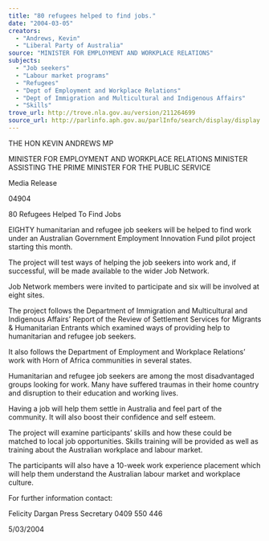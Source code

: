 ```yaml
---
title: "80 refugees helped to find jobs."
date: "2004-03-05"
creators:
  - "Andrews, Kevin"
  - "Liberal Party of Australia"
source: "MINISTER FOR EMPLOYMENT AND WORKPLACE RELATIONS"
subjects:
  - "Job seekers"
  - "Labour market programs"
  - "Refugees"
  - "Dept of Employment and Workplace Relations"
  - "Dept of Immigration and Multicultural and Indigenous Affairs"
  - "Skills"
trove_url: http://trove.nla.gov.au/version/211264699
source_url: http://parlinfo.aph.gov.au/parlInfo/search/display/display.w3p;query=Id%3A%22media/pressrel/YAUB6%22
---
```


 THE HON KEVIN ANDREWS MP

 MINISTER FOR EMPLOYMENT AND WORKPLACE RELATIONS  MINISTER ASSISTING THE PRIME MINISTER FOR THE PUBLIC SERVICE

 

 Media Release

 04904

 80 Refugees Helped To Find Jobs

 EIGHTY humanitarian and refugee job seekers will be helped to find work under an Australian Government Employment  Innovation Fund pilot project starting this month. 

 The project will test ways of helping the job seekers into work and, if successful, will be made available to the wider Job  Network. 

 Job Network members were invited to participate and six will be involved at eight sites. 

 The project follows the Department of Immigration and Multicultural and Indigenous Affairs’ Report of the Review of  Settlement Services for Migrants & Humanitarian Entrants which examined ways of providing help to humanitarian and  refugee job seekers.

 It also follows the Department of Employment and Workplace Relations’ work with Horn of Africa communities in  several states.

 Humanitarian and refugee job seekers are among the most disadvantaged groups looking for work. Many have suffered  traumas in their home country and disruption to their education and working lives.

 Having a job will help them settle in Australia and feel part of the community. It will also boost their confidence and self  esteem. 

 The project will examine participants’ skills and how these could be matched to local job opportunities. Skills training will  be provided as well as training about the Australian workplace and labour market.

 The participants will also have a 10-week work experience placement which will help them understand the Australian  labour market and workplace culture.

 

 For further information contact: 

 Felicity Dargan Press Secretary  0409 550 446

 

 

 5/03/2004

